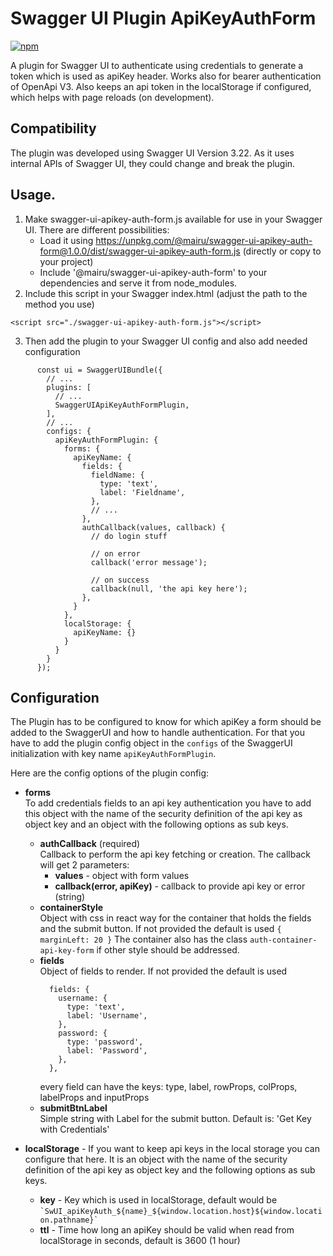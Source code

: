 # Swagger UI Plugin ApiKeyAuthForm
[![npm](https://img.shields.io/npm/v/@mairu/swagger-ui-apikey-auth-form.svg?logo=npm)](https://www.npmjs.com/package/@mairu/swagger-ui-apikey-auth-form)

A plugin for Swagger UI to authenticate using credentials to generate a token which is used as apiKey header. Works also for bearer authentication of OpenApi V3.
Also keeps an api token in the localStorage if configured, which helps with page reloads (on development).

## Compatibility
The plugin was developed using Swagger UI Version 3.22. As it uses internal APIs of Swagger UI,
they could change and break the plugin.

## Usage.
1. Make swagger-ui-apikey-auth-form.js available for use in your Swagger UI. There are different possibilities:
    * Load it using https://unpkg.com/@mairu/swagger-ui-apikey-auth-form@1.0.0/dist/swagger-ui-apikey-auth-form.js (directly or copy to your project)
    * Include '@mairu/swagger-ui-apikey-auth-form' to your dependencies and serve it from node_modules.
2. Include this script in your Swagger index.html (adjust the path to the method you use)
```
<script src="./swagger-ui-apikey-auth-form.js"></script>
```

3. Then add the plugin to your Swagger UI config and also add needed configuration

```
      const ui = SwaggerUIBundle({
        // ...
        plugins: [
          // ...
          SwaggerUIApiKeyAuthFormPlugin,
        ],
        // ...
        configs: {
          apiKeyAuthFormPlugin: {
            forms: {
              apiKeyName: {
                fields: {
                  fieldName: {
                    type: 'text',
                    label: 'Fieldname',
                  },
                  // ...
                },
                authCallback(values, callback) {
                  // do login stuff
                  
                  // on error
                  callback('error message');
                  
                  // on success
                  callback(null, 'the api key here');
                },
              }
            },
            localStorage: {
              apiKeyName: {}
            }
          }
        }
      });
```

## Configuration
The Plugin has to be configured to know for which apiKey a form should be added to the SwaggerUI and how to handle authentication.
For that you have to add the plugin config object in the `configs` of the SwaggerUI initialization with key name `apiKeyAuthFormPlugin`.

Here are the config options of the plugin config:

* **forms**<br>
  To add credentials fields to an api key authentication you have to add this object
  with the name of the security definition of the api key as object key and an object with the following options as sub keys.
  * **authCallback** (required)<br>
    Callback to perform the api key fetching or creation. The callback will get 2 parameters:
    * **values** - object with form values
    * **callback(error, apiKey)** - callback to provide api key or error (string)
  * **containerStyle**<br>
    Object with css in react way for the container that holds the fields and the submit button.
    If not provided the default is used `{ marginLeft: 20 }`
    The container also has the class `auth-container-api-key-form` if other style should be addressed.
  * **fields**<br>
    Object of fields to render. If not provided the default is used 
    ```
      fields: {
        username: {
          type: 'text',
          label: 'Username',
        },
        password: {
          type: 'password',
          label: 'Password',
        },
      },
    ```
    every field can have the keys: type, label, rowProps, colProps, labelProps and inputProps
  * **submitBtnLabel**<br>
    Simple string with Label for the submit button. Default is: 'Get Key with Credentials'

* **localStorage** - 
  If you want to keep api keys in the local storage you can configure that here.
  It is an object with the name of the security definition of the api key as object key and the following options as sub keys.
  * **key** - 
    Key which is used in localStorage, default would be
    `` `SwUI_apiKeyAuth_${name}_${window.location.host}${window.location.pathname}` ``
  * **ttl** - 
    Time how long an apiKey should be valid when read from localStorage in seconds, default is 3600 (1 hour)
